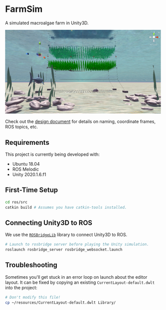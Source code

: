# FarmSim

A simulated macroalgae farm in Unity3D.

![Banner image](/resources/images/banner.png?raw=true)

Check out the [design document](https://docs.google.com/document/d/1a0eiJ9ga0okX0kW2TVdClzvAI5Pwo11VVDSLBfVIKrc/edit?usp=sharing) for details on naming, coordinate frames, ROS topics, etc.

## Requirements

This project is currently being developed with:
- Ubuntu 18.04
- ROS Melodic
- Unity 2020.1.6.f1

## First-Time Setup

```bash
cd ros/src
catkin build # Assumes you have catkin-tools installed.
```

## Connecting Unity3D to ROS

We use the [`ROSBridgeLib`](https://github.com/MathiasCiarlo/ROSBridgeLib) library to connect Unity3D to ROS.

```bash
# Launch to rosbridge server before playing the Unity simulation.
roslaunch rosbridge_server rosbridge_websocket.launch
```

## Troubleshooting

Sometimes you'll get stuck in an error loop on launch about the editor layout. It can be fixed by copying an existing `CurrentLayout-default.dwlt` into the project:
```bash
# Don't modify this file!
cp ~/resources/CurrentLayout-default.dwlt Library/
```
